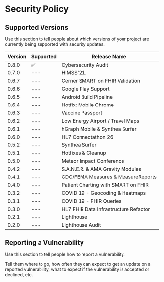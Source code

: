 # Security Policy

## Supported Versions

Use this section to tell people about which versions of your project are
currently being supported with security updates.

| Version | Supported          | Release Name          |
| ------- | ------------------ | --------------------- |
| 0.8.0   | :white_check_mark: | Cybersecurity Audit   |
| 0.7.0   | ---                | HIMSS'21.             |
| 0.6.7   | ---                | Cerner SMART on FHIR Validation |
| 0.6.6   | ---                | Google Play Support    |
| 0.6.5   | ---                | Android Build Pipeline |
| 0.6.4   | ---                | Hotfix: Mobile Chrome  | 
| 0.6.3   | ---                | Vaccine Passport       |
| 0.6.2   | ---                | Low Energy Airport / Travel Maps |
| 0.6.1   | ---                | hGraph Mobile & Synthea Surfer   |
| 0.6.0   | ---                | HL7 Connectathon 26   |
| 0.5.2   | ---                | Synthea Surfer   |
| 0.5.1   | ---                | Hotfixes & Cleanup   |
| 0.5.0   | ---                | Meteor Impact Conference   |
| 0.4.2   | ---                | S.A.N.E.R. & AMA Gravity Modules   |
| 0.4.1   | ---                | CDC/FEMA Measures & MeasureReports   |
| 0.4.0   | ---                | Patient Charting with SMART on FHIR   |
| 0.3.2   | ---                | COVID 19 - Geocoding & Heatmaps   |
| 0.3.1   | ---                | COVID 19 - FHIR Queries   |
| 0.3.0   | ---                | HL7 FHIR Data Infrastructure Refactor   |
| 0.2.1   | ---                | Lighthouse   |
| 0.2.0   | ---                | Lighthouse Audit   |




## Reporting a Vulnerability

Use this section to tell people how to report a vulnerability.

Tell them where to go, how often they can expect to get an update on a
reported vulnerability, what to expect if the vulnerability is accepted or
declined, etc.
